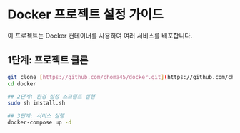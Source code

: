 # Docker 프로젝트 설정 가이드

이 프로젝트는 Docker 컨테이너를 사용하여 여러 서비스를 배포합니다.

## 1단계: 프로젝트 클론 
```bash 
git clone [https://github.com/choma45/docker.git](https://github.com/choma45/docker.git)
cd docker

## 2단계: 환경 설정 스크립트 실행
sudo sh install.sh

## 3단계: 서비스 실행
docker-compose up -d
